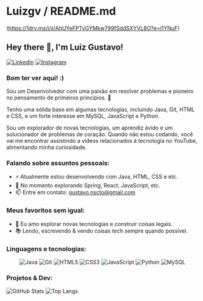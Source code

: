 # Luizgv / README.md

(https://1drv.ms/i/s!AhUYeFPTyGYMkw799fSddSXYVL8O?e=i1YNuF)

## Hey there 👋, I'm Luiz Gustavo!

[![LinkedIn](https://img.shields.io/badge/LinkedIn-Profile-blue)](https://www.linkedin.com/in/luiz-gustavoo)
[![Instagram](https://img.shields.io/badge/Instagram-Profile-red)](https://www.instagram.com/seu_instagram)

### Bom ter ver aqui! :)

Sou um Desenvolvedor com uma paixão em resolver problemas e pioneiro no pensamento de primeiros princípios. 🚀

Tenho uma sólida base em algumas tecnologias, incluindo Java, Git, HTML e CSS, e um forte interesse em MySQL, JavaScript e Python.

Sou um explorador de novas tecnologias, um aprendiz ávido e um solucionador de problemas de coração. Quando não estou codando, você vai me encontrar assistindo a vídeos relacionados à tecnologia no YouTube, alimentando minha curiosidade.

### Falando sobre assuntos pessoais:
- ⚡ Atualmente estou desenvolvendo com Java, HTML, CSS e etc.
- 🚀 No momento explorando Spring, React, JavaScript, etc.
- 📫 Entre em contato: gustavo.nscto@gmail.com

### Meus favoritos sem igual:
- 🔭 Eu amo explorar novas tecnologias e construir coisas legais.
- 📚 Lendo, escrevendo & vendo coisas tech sempre quando possível.

### Linguagens e tecnologias:
<p align="center">
  <img src="https://img.shields.io/badge/Java-%23ED8B00.svg?style=for-the-badge&logo=java&logoColor=white" alt="Java" />
  <img src="https://img.shields.io/badge/Git-%23F05033.svg?style=for-the-badge&logo=git&logoColor=white" alt="Git" />
  <img src="https://img.shields.io/badge/HTML5-%23E34F26.svg?style=for-the-badge&logo=html5&logoColor=white" alt="HTML5" />
  <img src="https://img.shields.io/badge/CSS3-%231572B6.svg?style=for-the-badge&logo=css3&logoColor=white" alt="CSS3" />
  <img src="https://img.shields.io/badge/JavaScript-%23F7DF1E.svg?style=for-the-badge&logo=javascript&logoColor=black" alt="JavaScript" />
  <img src="https://img.shields.io/badge/Python-%233776AB.svg?style=for-the-badge&logo=python&logoColor=white" alt="Python" />
  <img src="https://img.shields.io/badge/MySQL-%2300f.svg?style=for-the-badge&logo=mysql&logoColor=white" alt="MySQL" />
</p>

### Projetos & Dev:
![GitHub Stats](https://github-readme-stats.vercel.app/api?username=Luizgv&show_icons=true&theme=dark)
![Top Langs](https://github-readme-stats.vercel.app/api/top-langs/?username=Luizgv&layout=compact&theme=dark)

